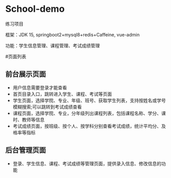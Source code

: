 # School-demo

练习项目

框架：JDK 15, springboot2+mysql8+redis+Caffeine, vue-admin

功能：学生信息管理、课程管理、考试成绩管理

#页面列表

## 前台展示页面

- 用户信息需要登录才能查看
- 首页目录入口，跳转进入学生、课程、考试等页面
- 学生页面，选择学院、专业、年级、班号、获取学生列表，支持按姓名或学号模糊搜索;可以跳转到考试成绩查看
- 课程页面，选择学院、专业，分年级列出课程列表，包括课程名称、学分、课时、教师等信息
- 考试成绩页面，按班级、按个人、按学科分别查看考试成绩，统计平均分、及格率等指标

## 后台管理页面

- 登录、学生信息、课程、考试成绩等管理页面，提供录入信息、修改信息的功能
